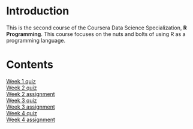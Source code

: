 # Introduction

This is the second course of the Coursera Data Science Specialization, **R Programming**. This course focuses on the nuts and bolts of using R as a programming language.

# Contents

[Week 1 quiz](https://wamber-aww.github.io/coursera-data-science/Course2_RProgramming/W1Quiz.html)  
[Week 2 quiz]()  
[Week 2 assignment]()  
[Week 3 quiz]()  
[Week 3 assignment]()  
[Week 4 quiz]()  
[Week 4 assignment]()  
